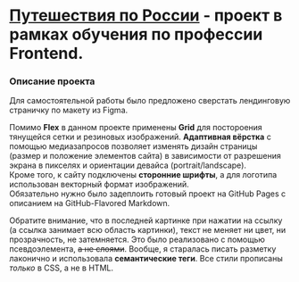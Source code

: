 # [Путешествия по России](https://revidovich.github.io/Russian-travel/) - проект в рамках обучения по профессии Frontend.

### Описание проекта

Для самостоятельной работы было предложено сверстать лендинговую страничку по макету из Figma.  

Помимо __Flex__ в данном проекте применены **Grid** для постороения тянущейся сетки и резиновых изображений. __Адаптивная вёрстка__ с помощью медиазапросов позволяет изменять дизайн страницы (размер и положение элементов сайта) в зависимости от разрешения экрана в пикселях и ориентации девайса (portrait/landscape).  
Кроме того, к сайту подключены __сторонние шрифты__, а для логотипа использован векторный формат изображений.  
Обязательно нужно было задеплоить готовый проект на GitHub Pages с описанием на GitHub-Flavored Markdown.

Обратите внимание, что в последней картинке при нажатии на ссылку (а ссылка занимает всю область картинки), текст не меняет ни цвет, ни прозрачность, не затемняется. Это было реализовано с помощью псевдоэлемента, ~~а не слоями~~. Вообще, я старалась писать разметку лаконично и использовала **семантические теги**. Все стили прописаны _только_ в CSS, а не в HTML.
